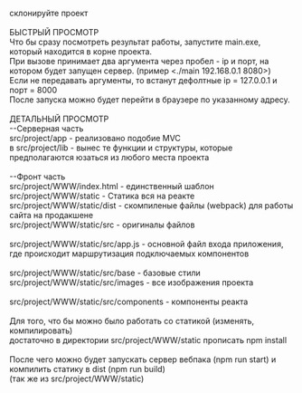 склонируйте проект<br>
<br>
БЫСТРЫЙ ПРОСМОТР <br>
Что бы сразу посмотреть результат работы, запустите main.exe, который находится в корне проекта.<br>
При вызове принимает два аргумента через пробел - ip и порт, на котором будет запущен сервер. (пример <./main 192.168.0.1 8080>)<br>
Если не передавать аргументы, то встанут дефолтные ip = 127.0.0.1 и порт = 8000<br>
После запуска можно будет перейти в браузере по указанному адресу.<br>
<br>
ДЕТАЛЬНЫЙ ПРОСМОТР<br>
--Серверная часть<br>
  src/project/app - реализовано подобие MVC<br>
  в src/project/lib - вынес те функции и структуры, которые предполагаются юзаться из любого места проекта<br>
  <br>
--Фронт часть<br>
  src/project/WWW/index.html - единственный шаблон <br>
  src/project/WWW/static - Статика вся на реакте<br>
  src/project/WWW/static/dist - скомпиленые файлы (webpack) для работы сайта на продакшене<br>
  src/project/WWW/static/src - оригиналы файлов<br>
  <br>
  src/project/WWW/static/src/app.js - основной файл входа приложения, где происходит маршрутизация подключаемых компонентов<br>
  <br>
  src/project/WWW/static/src/base - базовые стили<br>
  src/project/WWW/static/src/images - все изображения проекта<br>
  <br>
  src/project/WWW/static/src/components - компоненты реакта<br>
  <br>
Для того, что бы можно было работать со статикой (изменять, компилировать) <br>
  достаточно в директории src/project/WWW/static прописать npm install<br>
  <br>
После чего можно будет запускать сервер вебпака (npm run start) и компилить статику в dist (npm run build) <br>
  (так же из src/project/WWW/static)<br>
   
  
